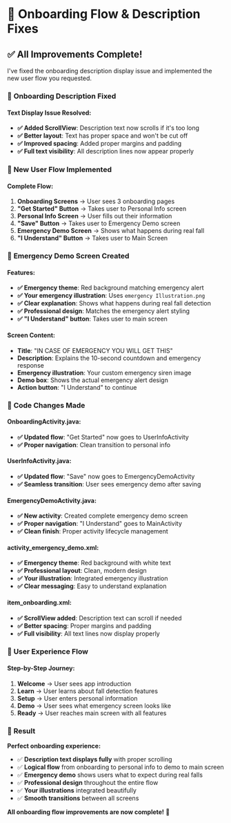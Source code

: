 # 🚀 Onboarding Flow & Description Fixes

## ✅ All Improvements Complete!

I've fixed the onboarding description display issue and implemented the new user flow you requested.

### 📱 **Onboarding Description Fixed**

#### **Text Display Issue Resolved:**
- **✅ Added ScrollView**: Description text now scrolls if it's too long
- **✅ Better layout**: Text has proper space and won't be cut off
- **✅ Improved spacing**: Added proper margins and padding
- **✅ Full text visibility**: All description lines now appear properly

### 🔄 **New User Flow Implemented**

#### **Complete Flow:**
1. **Onboarding Screens** → User sees 3 onboarding pages
2. **"Get Started" Button** → Takes user to Personal Info screen
3. **Personal Info Screen** → User fills out their information
4. **"Save" Button** → Takes user to Emergency Demo screen
5. **Emergency Demo Screen** → Shows what happens during real fall
6. **"I Understand" Button** → Takes user to Main Screen

### 🎨 **Emergency Demo Screen Created**

#### **Features:**
- **✅ Emergency theme**: Red background matching emergency alert
- **✅ Your emergency illustration**: Uses `emergency Illustration.png`
- **✅ Clear explanation**: Shows what happens during real fall detection
- **✅ Professional design**: Matches the emergency alert styling
- **✅ "I Understand" button**: Takes user to main screen

#### **Screen Content:**
- **Title**: "IN CASE OF EMERGENCY YOU WILL GET THIS"
- **Description**: Explains the 10-second countdown and emergency response
- **Emergency illustration**: Your custom emergency siren image
- **Demo box**: Shows the actual emergency alert design
- **Action button**: "I Understand" to continue

### 🔧 **Code Changes Made**

#### **OnboardingActivity.java:**
- **✅ Updated flow**: "Get Started" now goes to UserInfoActivity
- **✅ Proper navigation**: Clean transition to personal info

#### **UserInfoActivity.java:**
- **✅ Updated flow**: "Save" now goes to EmergencyDemoActivity
- **✅ Seamless transition**: User sees emergency demo after saving

#### **EmergencyDemoActivity.java:**
- **✅ New activity**: Created complete emergency demo screen
- **✅ Proper navigation**: "I Understand" goes to MainActivity
- **✅ Clean finish**: Proper activity lifecycle management

#### **activity_emergency_demo.xml:**
- **✅ Emergency theme**: Red background with white text
- **✅ Professional layout**: Clean, modern design
- **✅ Your illustration**: Integrated emergency illustration
- **✅ Clear messaging**: Easy to understand explanation

#### **item_onboarding.xml:**
- **✅ ScrollView added**: Description text can scroll if needed
- **✅ Better spacing**: Proper margins and padding
- **✅ Full visibility**: All text lines now display properly

### 📱 **User Experience Flow**

#### **Step-by-Step Journey:**
1. **Welcome** → User sees app introduction
2. **Learn** → User learns about fall detection features
3. **Setup** → User enters personal information
4. **Demo** → User sees what emergency screen looks like
5. **Ready** → User reaches main screen with all features

### 🎯 **Result**

**Perfect onboarding experience:**
- ✅ **Description text displays fully** with proper scrolling
- ✅ **Logical flow** from onboarding to personal info to demo to main screen
- ✅ **Emergency demo** shows users what to expect during real falls
- ✅ **Professional design** throughout the entire flow
- ✅ **Your illustrations** integrated beautifully
- ✅ **Smooth transitions** between all screens

**All onboarding flow improvements are now complete!** 🎉
